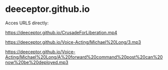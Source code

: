# deeceptor.github.io


Acces URLS directly:

https://deeceptor.github.io/CrusadeForLiberation.mp4

https://deeceptor.github.io/Voice-Acting/Michael%20Long/3.mp3

https://deeceptor.github.io/Voice-Acting/Michael%20Long/A%20forward%20command%20post%20can%20now%20be%20deployed.mp3
